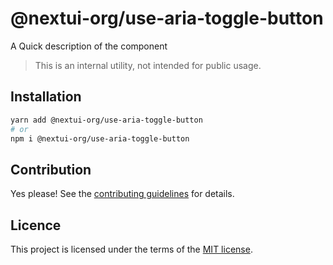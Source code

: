 # @nextui-org/use-aria-toggle-button

A Quick description of the component

> This is an internal utility, not intended for public usage.

## Installation

```sh
yarn add @nextui-org/use-aria-toggle-button
# or
npm i @nextui-org/use-aria-toggle-button
```

## Contribution

Yes please! See the
[contributing guidelines](https://github.com/nextui-org/nextui/blob/master/CONTRIBUTING.md)
for details.

## Licence

This project is licensed under the terms of the
[MIT license](https://github.com/nextui-org/nextui/blob/master/LICENSE).
